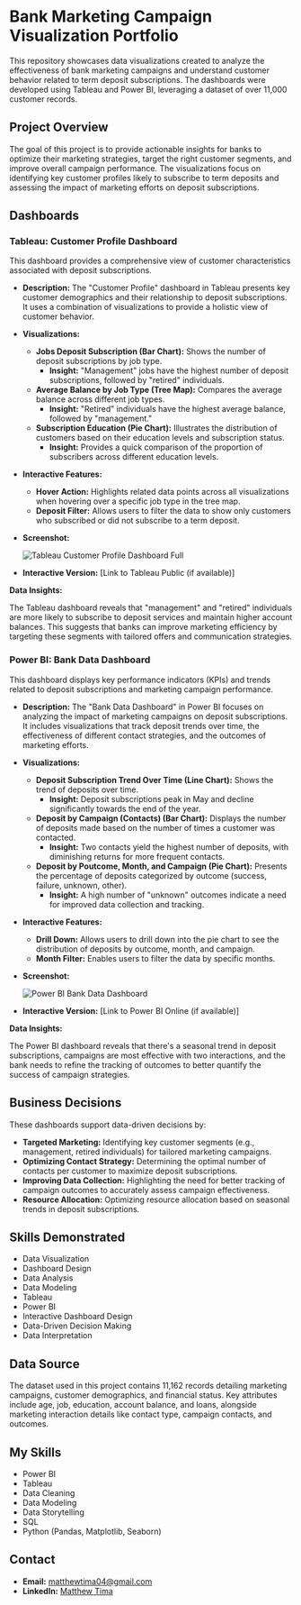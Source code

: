 # Bank Marketing Campaign Visualization Portfolio

This repository showcases data visualizations created to analyze the effectiveness of bank marketing campaigns and understand customer behavior related to term deposit subscriptions. The dashboards were developed using Tableau and Power BI, leveraging a dataset of over 11,000 customer records.

## Project Overview

The goal of this project is to provide actionable insights for banks to optimize their marketing strategies, target the right customer segments, and improve overall campaign performance. The visualizations focus on identifying key customer profiles likely to subscribe to term deposits and assessing the impact of marketing efforts on deposit subscriptions.

## Dashboards

### Tableau: Customer Profile Dashboard

This dashboard provides a comprehensive view of customer characteristics associated with deposit subscriptions.

* **Description:** The "Customer Profile" dashboard in Tableau presents key customer demographics and their relationship to deposit subscriptions. It uses a combination of visualizations to provide a holistic view of customer behavior.
* **Visualizations:**
  * **Jobs Deposit Subscription (Bar Chart):** Shows the number of deposit subscriptions by job type.
    * **Insight:** "Management" jobs have the highest number of deposit subscriptions, followed by "retired" individuals.
  * **Average Balance by Job Type (Tree Map):** Compares the average balance across different job types.
    * **Insight:** "Retired" individuals have the highest average balance, followed by "management."
  * **Subscription Education (Pie Chart):** Illustrates the distribution of customers based on their education levels and subscription status.
    * **Insight:** Provides a quick comparison of the proportion of subscribers across different education levels.
* **Interactive Features:**
  * **Hover Action:** Highlights related data points across all visualizations when hovering over a specific job type in the tree map.
  * **Deposit Filter:** Allows users to filter the data to show only customers who subscribed or did not subscribe to a term deposit.
* **Screenshot:**

  ![Tableau Customer Profile Dashboard Full](images/tableau/Tableau_Bank_Dashboard.PNG)

* **Interactive Version:** [Link to Tableau Public (if available)]

**Data Insights:**

The Tableau dashboard reveals that "management" and "retired" individuals are more likely to subscribe to deposit services and maintain higher account balances. This suggests that banks can improve marketing efficiency by targeting these segments with tailored offers and communication strategies.

### Power BI: Bank Data Dashboard

This dashboard displays key performance indicators (KPIs) and trends related to deposit subscriptions and marketing campaign performance.

* **Description:** The "Bank Data Dashboard" in Power BI focuses on analyzing the impact of marketing campaigns on deposit subscriptions. It includes visualizations that track deposit trends over time, the effectiveness of different contact strategies, and the outcomes of marketing efforts.
* **Visualizations:**
  * **Deposit Subscription Trend Over Time (Line Chart):** Shows the trend of deposits over time.
    * **Insight:** Deposit subscriptions peak in May and decline significantly towards the end of the year.
  * **Deposit by Campaign (Contacts) (Bar Chart):** Displays the number of deposits made based on the number of times a customer was contacted.
    * **Insight:** Two contacts yield the highest number of deposits, with diminishing returns for more frequent contacts.
  * **Deposit by Poutcome, Month, and Campaign (Pie Chart):** Presents the percentage of deposits categorized by outcome (success, failure, unknown, other).
    * **Insight:** A high number of "unknown" outcomes indicate a need for improved data collection and tracking.
* **Interactive Features:**
  * **Drill Down:** Allows users to drill down into the pie chart to see the distribution of deposits by outcome, month, and campaign.
  * **Month Filter:** Enables users to filter the data by specific months.

* **Screenshot:**

  ![Power BI Bank Data Dashboard](images/powerbi/Power_BI_Dashboard.PNG)

* **Interactive Version:** [Link to Power BI Online (if available)]

**Data Insights:**

The Power BI dashboard reveals that there's a seasonal trend in deposit subscriptions, campaigns are most effective with two interactions, and the bank needs to refine the tracking of outcomes to better quantify the success of campaign strategies.

## Business Decisions

These dashboards support data-driven decisions by:

* **Targeted Marketing:** Identifying key customer segments (e.g., management, retired individuals) for tailored marketing campaigns.
* **Optimizing Contact Strategy:** Determining the optimal number of contacts per customer to maximize deposit subscriptions.
* **Improving Data Collection:** Highlighting the need for better tracking of campaign outcomes to accurately assess campaign effectiveness.
* **Resource Allocation:** Optimizing resource allocation based on seasonal trends in deposit subscriptions.

## Skills Demonstrated

* Data Visualization
* Dashboard Design
* Data Analysis
* Data Modeling
* Tableau
* Power BI
* Interactive Dashboard Design
* Data-Driven Decision Making
* Data Interpretation

## Data Source

The dataset used in this project contains 11,162 records detailing marketing campaigns, customer demographics, and financial status. Key attributes include age, job, education, account balance, and loans, alongside marketing interaction details like contact type, campaign contacts, and outcomes.

## My Skills

* Power BI
* Tableau
* Data Cleaning
* Data Modeling
* Data Storytelling
* SQL
* Python (Pandas, Matplotlib, Seaborn)

## Contact

* **Email:** matthewtima04@gmail.com
* **LinkedIn:** [Matthew Tima](https://www.linkedin.com/in/matthew-tima-91227a275/)
